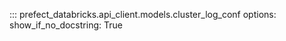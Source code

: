 ::: prefect_databricks.api_client.models.cluster_log_conf
    options:
      show_if_no_docstring: True